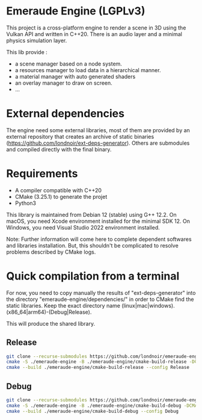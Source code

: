 # Emeraude Engine (LGPLv3)

This project is a cross-platform engine to render a scene in 3D using the Vulkan API and written in C++20. There is an audio layer and a minimal physics simulation layer.

This lib provide :
- a scene manager based on a node system.
- a resources manager to load data in a hierarchical manner.
- a material manager with auto generated shaders
- an overlay manager to draw on screen.
- ...

# External dependencies

The engine need some external libraries, most of them are provided by an external repository that creates an archive of static binaries (https://github.com/londnoir/ext-deps-generator).
Others are submodules and compiled directly with the final binary.

# Requirements

 - A compiler compatible with C++20
 - CMake (3.25.1) to generate the projet
 - Python3

This library is maintained from Debian 12 (stable) using G++ 12.2.
On macOS, you need Xcode environment installed for the minimal SDK 12.
On Windows, you need Visual Studio 2022 environment installed.

Note: Further information will come here to complete dependent softwares and libraries installation. 
But, this shouldn't be complicated to resolve problems described by CMake logs.

# Quick compilation from a terminal

For now, you need to copy manually the results of "ext-deps-generator" into the directory "emeraude-engine/dependencies/" in order to CMake find the static libraries.
Keep the exact directory name (linux|mac|windows).(x86_64|arm64)-(Debug|Release).

This will produce the shared library.

## Release

```bash
git clone --recurse-submodules https://github.com/londnoir/emeraude-engine.git
cmake -S ./emeraude-engine -B ./emeraude-engine/cmake-build-release -DCMAKE_BUILD_TYPE=Release
cmake --build ./emeraude-engine/cmake-build-release --config Release
```

## Debug

```bash
git clone --recurse-submodules https://github.com/londnoir/emeraude-engine.git
cmake -S ./emeraude-engine -B ./emeraude-engine/cmake-build-debug -DCMAKE_BUILD_TYPE=Debug
cmake --build ./emeraude-engine/cmake-build-debug --config Debug
```
